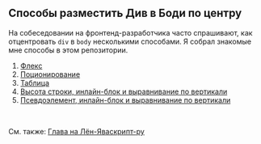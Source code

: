 ## Способы разместить Див в Боди по центру

На собеседовании на фронтенд-разработчика часто спрашивают, как отцентровать `div` в `body` несколькими способами. Я собрал знакомые мне способы в этом репозитории.

1. [Флекс](https://ilyasidorchik.github.io/homework-block-centering/flexbox.html)
2. [Поционирование](https://ilyasidorchik.github.io/homework-block-centering/position.html)
3. [Таблица](https://ilyasidorchik.github.io/homework-block-centering/display-table.html)
4. [Высота строки, инлайн-блок и выравнивание по вертикали](https://ilyasidorchik.github.io/homework-block-centering/inline-vertical-align.html)
5. [Псевдоэлемент, инлайн-блок и выравнивание по вертикали](https://ilyasidorchik.github.io/homework-block-centering/pseudo-element.html)

<br>

См. также: [Глава на Лён-Яваскрипт-ру](https://learn.javascript.ru/css-center)
